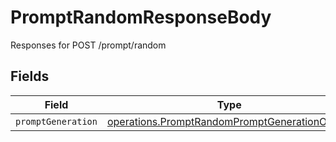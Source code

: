 # PromptRandomResponseBody

Responses for POST /prompt/random


## Fields

| Field                                                                                                                 | Type                                                                                                                  | Required                                                                                                              | Description                                                                                                           |
| --------------------------------------------------------------------------------------------------------------------- | --------------------------------------------------------------------------------------------------------------------- | --------------------------------------------------------------------------------------------------------------------- | --------------------------------------------------------------------------------------------------------------------- |
| `promptGeneration`                                                                                                    | [operations.PromptRandomPromptGenerationOutput](../../../sdk/models/operations/promptrandompromptgenerationoutput.md) | :heavy_minus_sign:                                                                                                    | N/A                                                                                                                   |